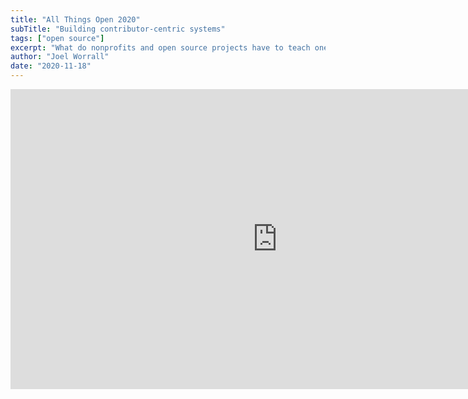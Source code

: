```yaml
---
title: "All Things Open 2020"
subTitle: "Building contributor-centric systems"
tags: ["open source"]
excerpt: "What do nonprofits and open source projects have to teach one another when it comes to contribution?"
author: "Joel Worrall"
date: "2020-11-18"
---
```


<iframe width="854" height="480" src="https://www.youtube.com/embed/PdAlHwjLoTg" frameborder="0" allow="accelerometer; autoplay; clipboard-write; encrypted-media; gyroscope; picture-in-picture" allowfullscreen></iframe>